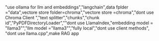 
"use ollama for llm and embeddings","langchain",data fplder ="data",vectore store folder=chroma","vectore store =chroma","dont use Chroma Client ","text splitter","chunks","chunk id","PyPDFDirectoryLoader",""dont use LlamaIndex,"embedding model = "llama3"","llm model ="llama3"","fully local","dont use client methods", "dont use llama.cpp",make RAG app